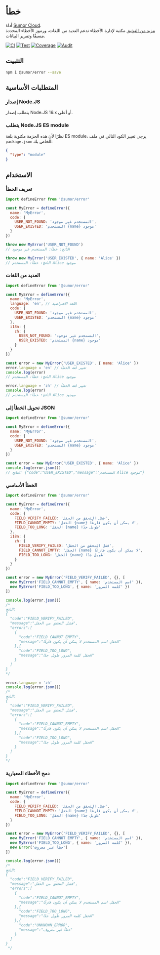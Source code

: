 # خطأ

أداة [Sumor Cloud](https://sumor.cloud).  
[مزيد من التوثيق](https://sumor.cloud)
مكتبة لإدارة الأخطاء تدعم العديد من اللغات، ورموز الأخطاء المحددة مسبقًا وتمرير البيانات.

[![CI](https://github.com/sumor-cloud/error/actions/workflows/ci.yml/badge.svg)](https://github.com/sumor-cloud/error/actions/workflows/ci.yml)
[![Test](https://github.com/sumor-cloud/error/actions/workflows/ut.yml/badge.svg)](https://github.com/sumor-cloud/error/actions/workflows/ut.yml)
[![Coverage](https://github.com/sumor-cloud/error/actions/workflows/coverage.yml/badge.svg)](https://github.com/sumor-cloud/error/actions/workflows/coverage.yml)
[![Audit](https://github.com/sumor-cloud/error/actions/workflows/audit.yml/badge.svg)](https://github.com/sumor-cloud/error/actions/workflows/audit.yml)

## التثبيت

```bash
npm i @sumor/error --save
```

## المتطلبات الأساسية

### إصدار Node.JS

يتطلب إصدار Node.JS 16.x أو أعلى.

### يتطلب Node.JS ES module

نظرًا لأن هذه الحزمة مكتوبة بلغة ES module، يرجى تغيير الكود التالي في ملف `package.json` الخاص بك:

```json
{
  "type": "module"
}
```

## الاستخدام

### تعريف الخطأ

```js
import defineError from '@sumor/error'

const MyError = defineError({
  name: 'MyError',
  code: {
    USER_NOT_FOUND: 'المستخدم غير موجود',
    USER_EXISTED: 'المستخدم {name} موجود'
  }
})

throw new MyError('USER_NOT_FOUND')
// الناتج: خطأ: المستخدم غير موجود

throw new MyError('USER_EXISTED', { name: 'Alice' })
// الناتج: خطأ: المستخدم Alice موجود
```

### العديد من اللغات

```js
import defineError from '@sumor/error'

const MyError = defineError({
  name: 'MyError',
  language: 'en', // اللغة الافتراضية
  code: {
    USER_NOT_FOUND: 'المستخدم غير موجود',
    USER_EXISTED: 'المستخدم {name} موجود'
  },
  i18n: {
    zh: {
      USER_NOT_FOUND: 'المستخدم غير موجود',
      USER_EXISTED: 'المستخدم {name} موجود'
    }
  }
})

const error = new MyError('USER_EXISTED', { name: 'Alice' })
error.language = 'en' // تغيير لغة الخطأ
console.log(error)
// الناتج: خطأ: المستخدم Alice موجود

error.language = 'zh' // تغيير لغة الخطأ
console.log(error)
// الناتج: خطأ: المستخدم Alice موجود
```

### تحويل الخطأ إلى JSON

```js
import defineError from '@sumor/error'

const MyError = defineError({
  name: 'MyError',
  code: {
    USER_NOT_FOUND: 'المستخدم غير موجود',
    USER_EXISTED: 'المستخدم {name} موجود'
  }
})

const error = new MyError('USER_EXISTED', { name: 'Alice' })
console.log(error.json())
// الناتج: {"code":"USER_EXISTED","message":"المستخدم Alice موجود"}
```

### الخطأ الأساسي

```js
import defineError from '@sumor/error'

const MyError = defineError({
  name: 'MyError',
  code: {
    FIELD_VERIFY_FAILED: 'فشل التحقق من الحقل',
    FIELD_CANNOT_EMPTY: 'الحقل {name} لا يمكن أن يكون فارغًا',
    FIELD_TOO_LONG: 'الحقل {name} طويل جدًا'
  },
  i18n: {
    zh: {
      FIELD_VERIFY_FAILED: 'فشل التحقق من الحقل',
      FIELD_CANNOT_EMPTY: 'الحقل {name} لا يمكن أن يكون فارغًا',
      FIELD_TOO_LONG: 'الحقل {name} طويل جدًا'
    }
  }
})

const error = new MyError('FIELD_VERIFY_FAILED', {}, [
  new MyError('FIELD_CANNOT_EMPTY', { name: 'اسم المستخدم' }),
  new MyError('FIELD_TOO_LONG', { name: 'كلمة المرور' })
])

console.log(error.json())
/* 
الناتج:
{
  "code":"FIELD_VERIFY_FAILED",
  "message":"فشل التحقق من الحقل",
  "errors":[
    {
      "code":"FIELD_CANNOT_EMPTY",
      "message":"الحقل اسم المستخدم لا يمكن أن يكون فارغًا"
    },{
      "code":"FIELD_TOO_LONG",
      "message":"الحقل كلمة المرور طويل جدًا"
    }
  ]
}
*/

error.language = 'zh'
console.log(error.json())
/*
الناتج:
{
  "code":"FIELD_VERIFY_FAILED",
  "message":"فشل التحقق من الحقل",
  "errors":[
    {
      "code":"FIELD_CANNOT_EMPTY",
      "message":"الحقل اسم المستخدم لا يمكن أن يكون فارغًا"
    },{
      "code":"FIELD_TOO_LONG",
      "message":"الحقل كلمة المرور طويل جدًا"
    }
  ]
}
*/
```

### دمج الأخطاء المعيارية

```js
import defineError from '@sumor/error'

const MyError = defineError({
  name: 'MyError',
  code: {
    FIELD_VERIFY_FAILED: 'فشل التحقق من الحقل',
    FIELD_CANNOT_EMPTY: 'الحقل {name} لا يمكن أن يكون فارغًا',
    FIELD_TOO_LONG: 'الحقل {name} طويل جدًا'
  }
})

const error = new MyError('FIELD_VERIFY_FAILED', {}, [
  new MyError('FIELD_CANNOT_EMPTY', { name: 'اسم المستخدم' }),
  new MyError('FIELD_TOO_LONG', { name: 'كلمة المرور' }),
  new Error('خطأ غير معروف')
])

console.log(error.json())
/*
الناتج:
{
  "code":"FIELD_VERIFY_FAILED",
  "message":"فشل التحقق من الحقل",
  "errors":[
    {
      "code":"FIELD_CANNOT_EMPTY",
      "message":"الحقل اسم المستخدم لا يمكن أن يكون فارغًا"
    },{
      "code":"FIELD_TOO_LONG",
      "message":"الحقل كلمة المرور طويل جدًا"
    },{
      "code":"UNKNOWN_ERROR",
      "message":"خطأ غير معروف"
    }
  ]
}
 */
```  